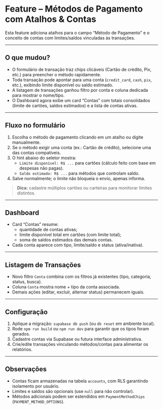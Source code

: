 # Feature – Métodos de Pagamento com Atalhos & Contas

Esta feature adiciona atalhos para o campo “Método de Pagamento” e o conceito de contas com limites/saldos vinculadas às transações.

---

## O que mudou?
- O formulário de transação traz chips clicáveis (Cartão de crédito, Pix, etc.) para preencher o método rapidamente.
- Toda transação pode apontar para uma conta (`credit_card`, `cash`, `pix`, etc.), exibindo limite disponível ou saldo estimado.
- A listagem de transações ganhou filtro por conta e coluna dedicada para mostrar o nome/tipo.
- O Dashboard agora exibe um card “Contas” com totais consolidados (limite de cartões, saldos estimados) e a lista de contas ativas.

---

## Fluxo no formulário
1. Escolha o método de pagamento clicando em um atalho ou digite manualmente.
2. Se o método exigir uma conta (ex.: Cartão de crédito), selecione uma das contas compatíveis.
3. O hint abaixo do seletor mostra:
   - `Limite disponível: R$ ...` para cartões (cálculo feito com base em despesas não pagas).
   - `Saldo estimado: R$ ...` para métodos que controlam saldo.
4. Salve normalmente; o limite não bloqueia o envio, apenas informa.

> **Dica:** cadastre múltiplos cartões ou carteiras para monitorar limites distintos.

---

## Dashboard
- Card “Contas” resume:
  - quantidade de contas ativas;
  - limite disponível total em cartões (com limite total);
  - soma de saldos estimados das demais contas.
- Cada conta aparece com tipo, limite/saldo e status (ativa/inativa).

---

## Listagem de Transações
- Novo filtro `Conta` combina com os filtros já existentes (tipo, categoria, status, busca).
- Coluna `Conta` mostra nome + tipo da conta associada.
- Demais ações (editar, excluir, alternar status) permanecem iguais.

---

## Configuração
1. Aplique a migração: `supabase db push` (ou `db reset` em ambiente local).
2. Rode `npm run build` ou `npm run dev` para garantir que os tipos foram gerados.
3. Cadastre contas via Supabase ou futura interface administrativa.
4. Crie/edite transações vinculando métodos/contas para alimentar os relatórios.

---

## Observações
- Contas ficam armazenadas na tabela `accounts`, com RLS garantindo isolamento por usuário.
- Limites e saldos são opcionais (use `null` para não controlar).
- Métodos adicionais podem ser estendidos em `PaymentMethodChips` (`PAYMENT_METHOD_OPTIONS`).

